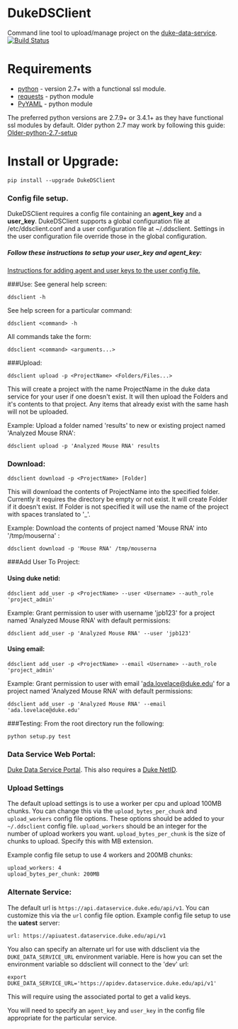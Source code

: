# DukeDSClient
Command line tool to upload/manage project on the [duke-data-service](https://github.com/Duke-Translational-Bioinformatics/duke-data-service).
[![Build Status](https://travis-ci.org/Duke-GCB/DukeDSClient.svg?branch=master)](https://travis-ci.org/Duke-GCB/DukeDSClient)

# Requirements
- [python](https://www.python.org/) - version 2.7+ with a functional ssl module. 
- [requests](http://docs.python-requests.org/en/master/) - python module
- [PyYAML](http://pyyaml.org/wiki/PyYAML) - python module

The preferred python versions are 2.7.9+ or 3.4.1+ as they have functional ssl modules by default.
Older python 2.7 may work by following this guide: [Older-python-2.7-setup](https://github.com/Duke-GCB/DukeDSClient/wiki/Older-python-2.7-setup)

# Install or Upgrade:
```
pip install --upgrade DukeDSClient
```

### Config file setup.
DukeDSClient requires a config file containing an __agent_key__ and a __user_key__.
DukeDSClient supports a global configuration file at /etc/ddsclient.conf and a user configuration file at ~/.ddsclient.
Settings in the user configuration file override those in the global configuration.

#####  Follow these instructions to setup your __user_key__ and  __agent_key__:
[Instructions for adding agent and user keys to the user config file.](docs/GettingAgentAndUserKeys.md)


###Use:
See general help screen:
```
ddsclient -h
```
See help screen for a particular command:
```
ddsclient <command> -h
```

All commands take the form:
```
ddsclient <command> <arguments...>
```

###Upload:
```
ddsclient upload -p <ProjectName> <Folders/Files...>
```

This will create a project with the name ProjectName in the duke data service for your user if one doesn't exist.
It will then upload the Folders and it's contents to that project.
Any items that already exist with the same hash will not be uploaded.


Example: Upload a folder named 'results' to new or existing project named 'Analyzed Mouse RNA':
```
ddsclient upload -p 'Analyzed Mouse RNA' results
```

### Download:
```
ddsclient download -p <ProjectName> [Folder]
```
This will download the contents of ProjectName into the specified folder.
Currently it requires the directory be empty or not exist.
It will create Folder if it doesn't exist.
If Folder is not specified it will use the name of the project with spaces translated to '_'.

Example: Download the contents of project named 'Mouse RNA' into '/tmp/mouserna' :
```
ddsclient download -p 'Mouse RNA' /tmp/mouserna
```


###Add User To Project:
#### Using duke netid:
```
ddsclient add_user -p <ProjectName> --user <Username> --auth_role 'project_admin'
```
Example: Grant permission to user with username 'jpb123' for a project named 'Analyzed Mouse RNA' with default permissions:
```
ddsclient add_user -p 'Analyzed Mouse RNA' --user 'jpb123'
```

#### Using email:
```
ddsclient add_user -p <ProjectName> --email <Username> --auth_role 'project_admin'
```
Example: Grant permission to user with email 'ada.lovelace@duke.edu' for a project named 'Analyzed Mouse RNA' with default permissions:
```
ddsclient add_user -p 'Analyzed Mouse RNA' --email 'ada.lovelace@duke.edu'
```


###Testing:
From the root directory run the following:
```
python setup.py test
```

### Data Service Web Portal:
[Duke Data Service Portal](https://dataservice.duke.edu).
This also requires a [Duke NetID](https://oit.duke.edu/email-accounts/netid/).

### Upload Settings
The default upload settings is to use a worker per cpu and upload 100MB chunks.
You can change this via the `upload_bytes_per_chunk` and `upload_workers` config file options.
These options should be added to your `~/.ddsclient` config file.
`upload_workers` should be an integer for the number of upload workers you want.
`upload_bytes_per_chunk` is the size of chunks to upload. Specify this with MB extension.

Example config file setup to use 4 workers and 200MB chunks:
```
upload_workers: 4
upload_bytes_per_chunk: 200MB
```

### Alternate Service:
The default url is `https://api.dataservice.duke.edu/api/v1`.
You can customize this via the `url` config file option.
Example config file setup to use the __uatest__ server:
```
url: https://apiuatest.dataservice.duke.edu/api/v1
```

You also can specify an alternate url for use with ddsclient via the `DUKE_DATA_SERVICE_URL` environment variable.
Here is how you can set the environment variable so ddsclient will connect to the 'dev' url:
```
export DUKE_DATA_SERVICE_URL='https://apidev.dataservice.duke.edu/api/v1'
```
This will require using the associated portal to get a valid keys.

You will need to specify an `agent_key` and `user_key` in the config file appropriate for the particular service.



